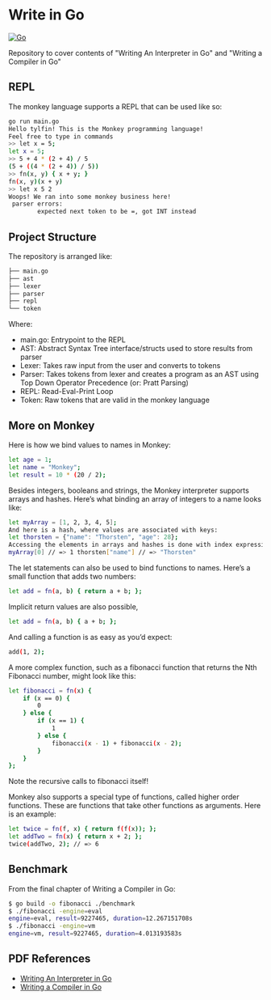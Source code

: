 # Write in Go

[![Go](https://github.com/tylfin/writeingo/actions/workflows/go.yml/badge.svg)](https://github.com/tylfin/writeingo/actions/workflows/go.yml)

Repository to cover contents of "Writing An Interpreter in Go" and "Writing a Compiler in Go"

## REPL

The monkey language supports a REPL that can be used like so:

```bash
go run main.go
Hello tylfin! This is the Monkey programming language!
Feel free to type in commands
>> let x = 5;
let x = 5;
>> 5 + 4 * (2 + 4) / 5
(5 + ((4 * (2 + 4)) / 5))
>> fn(x, y) { x + y; }
fn(x, y)(x + y)
>> let x 5 2
Woops! We ran into some monkey business here!
 parser errors:
        expected next token to be =, got INT instead
```

## Project Structure

The repository is arranged like:

```bash
├── main.go
├── ast
├── lexer
├── parser
├── repl
└── token
```

Where:

- main.go: Entrypoint to the REPL
- AST: Abstract Syntax Tree interface/structs used to store results from parser
- Lexer: Takes raw input from the user and converts to tokens
- Parser: Takes tokens from lexer and creates a program as an AST using Top Down Operator Precedence (or: Pratt Parsing)
- REPL: Read-Eval-Print Loop
- Token: Raw tokens that are valid in the monkey language

## More on Monkey

Here is how we bind values to names in Monkey:

```bash
let age = 1;
let name = "Monkey";
let result = 10 * (20 / 2);
```

Besides integers, booleans and strings, the Monkey interpreter supports arrays and hashes.
Here’s what binding an array of integers to a name looks like:

```bash
let myArray = [1, 2, 3, 4, 5];
And here is a hash, where values are associated with keys:
let thorsten = {"name": "Thorsten", "age": 28};
Accessing the elements in arrays and hashes is done with index expressions:
myArray[0] // => 1 thorsten["name"] // => "Thorsten"
```

The let statements can also be used to bind functions to names. Here’s a small function that adds two numbers:

```bash
let add = fn(a, b) { return a + b; };
```

Implicit return values are also possible,

```bash
let add = fn(a, b) { a + b; };
```

And calling a function is as easy as you’d expect:

```bash
add(1, 2);
```

A more complex function, such as a fibonacci function that returns the Nth Fibonacci number,
might look like this:

```bash
let fibonacci = fn(x) {
    if (x == 0) {
        0
    } else {
        if (x == 1) {
            1
        } else {
            fibonacci(x - 1) + fibonacci(x - 2);
        }
    }
};
```

Note the recursive calls to fibonacci itself!

Monkey also supports a special type of functions, called higher order functions. These are functions that take other
functions as arguments. Here is an example:

```bash
let twice = fn(f, x) { return f(f(x)); };
let addTwo = fn(x) { return x + 2; };
twice(addTwo, 2); // => 6
```

## Benchmark

From the final chapter of Writing a Compiler in Go:

```bash
$ go build -o fibonacci ./benchmark
$ ./fibonacci -engine=eval
engine=eval, result=9227465, duration=12.267151708s
$ ./fibonacci -engine=vm
engine=vm, result=9227465, duration=4.013193583s
```

## PDF References

- [Writing An Interpreter in Go](./docs/pdfs/writing_an_interpreter_in_go.pdf)
- [Writing a Compiler in Go](./docs/pdfs/writing_a_compiler_in_go.pdf)
